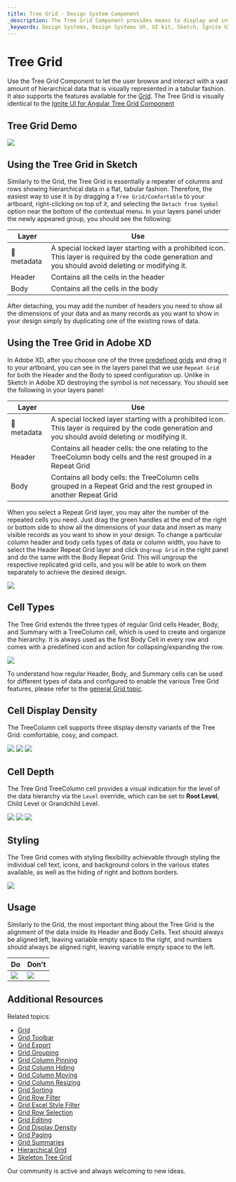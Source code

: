 ```yaml
---
title: Tree Grid - Design System Component
_description: The Tree Grid Component provides means to display and interact with hierarchical data in a tabular fashion.
_keywords: Design Systems, Design Systems UX, UI kit, Sketch, Ignite UI for Angular, Sketch to Angular, Sketch to Angular, Angular, Angular Design System, Export code from Sketch, Design Kits for Angular, Sketch HTML, Sketch to HTML, Sketch UI kits
---
```


# Tree Grid

Use the Tree Grid Component to let the user browse and interact with a vast amount of hierarchical data that is visually represented in a tabular fashion. It also supports the features available for the [Grid](grid.md). The Tree Grid is visually identical to the [Ignite UI for Angular Tree Grid Component](https://www.infragistics.com/products/ignite-ui-angular/angular/components/treegrid/tree_grid.html)

## Tree Grid Demo

<img class="responsive-img" src="../images/tree_grid_demo.png" srcset="../images/tree_grid_demo@2x.png 2x" />

## Using the Tree Grid in Sketch

Similarly to the Grid, the Tree Grid is essentially a repeater of columns and rows showing hierarchical data in a flat, tabular fashion. Therefore, the easiest way to use it is by dragging a `Tree Grid/Comfortable` to your artboard, right-clicking on top of it, and selecting the `Detach from Symbol` option near the bottom of the contextual menu. In your layers panel under the newly appeared group, you should see the following:

| Layer                        | Use                                                                                                                                                  |
| ---------------------------- | ---------------------------------------------------------------------------------------------------------------------------------------------------- |
| 🚫 metadata | A special locked layer starting with a prohibited icon. This layer is required by the code generation and you should avoid deleting or modifying it. |
| Header                       | Contains all the cells in the header                                                                                                                 |
| Body                         | Contains all the cells in the body                                                                                                                   |

After detaching, you may add the number of headers you need to show all the dimensions of your data and as many records as you want to show in your design simply by duplicating one of the existing rows of data.

## Using the Tree Grid in Adobe XD

In Adobe XD, after you choose one of the three [predefined grids](grid-display-density.md) and drag it to your artboard, you can see in the layers panel that we use `Repeat Grid` for both the Header and the Body to speed configuration up. Unlike in Sketch in Adobe XD destroying the symbol is not necessary. You should see the following in your layers panel:

| Layer                        | Use                                                                                                                                                  |
| ---------------------------- | ---------------------------------------------------------------------------------------------------------------------------------------------------- |
| 🚫 metadata | A special locked layer starting with a prohibited icon. This layer is required by the code generation and you should avoid deleting or modifying it. |
| Header                       | Contains all header cells: the one relating to the TreeColumn body cells and the rest grouped in a Repeat Grid                                                                                                                 |
| Body                         | Contains all body cells: the TreeColumn cells grouped in a Repeat Grid and the rest grouped in another Repeat Grid                                                                                                                  |

When you select a Repeat Grid layer, you may alter the number of the repeated cells you need. Just drag the green handles at the end of the right or bottom side to show all the dimensions of your data and insert as many visible records as you want to show in your design. To change a particular column header and body cells types of data or column width, you have to select the Header Repeat Grid layer and click `Ungroup Grid` in the right panel and do the same with the Body Repeat Grid. This will ungroup the respective replicated grid cells, and you will be able to work on them separately to achieve the desired design.

<img class="responsive-img" src="../images/tgrid_layers_panel_adobe_xd.png" srcset="../images/tgrid_layers_panel_adobe_xd@2x.png 2x" />

## Cell Types

The Tree Grid extends the three types of regular Grid cells Header, Body, and Summary with a TreeColumn cell, which is used to create and organize the hierarchy. It is always used as the first Body Cell in every row and comes with a predefined icon and action for collapsing/expanding the row.

<img class="responsive-img" src="../images/tree_grid_column_cell.png" srcset="../images/tree_grid_column_cell@2x.png 2x" />

To understand how regular Header, Body, and Summary cells can be used for different types of data and configured to enable the various Tree Grid features, please refer to the [general Grid topic](grid.md).

## Cell Display Density

The TreeColumn cell supports three display density variants of the Tree Grid: comfortable, cosy, and compact.

<img class="responsive-img" src="../images/tree_grid_column_cell_comfortable.png" srcset="../images/tree_grid_column_cell_comfortable@2x.png 2x" />
<img class="responsive-img" src="../images/tree_grid_column_cell_cosy.png" srcset="../images/tree_grid_column_cell_cosy@2x.png 2x" />
<img class="responsive-img" src="../images/tree_grid_column_cell_compact.png" srcset="../images/tree_grid_column_cell_compact@2x.png 2x" />

## Cell Depth

The Tree Grid TreeColumn cell provides a visual indication for the level of the data hierarchy via the `Level` override, which can be set to **Root Level**, Child Level or Grandchild Level.

<img class="responsive-img" src="../images/tree_grid_cell_body_root_level.png" srcset="../images/tree_grid_cell_body_root_level@2x.png 2x" />
<img class="responsive-img" src="../images/tree_grid_cell_body_child_level.png" srcset="../images/tree_grid_cell_body_child_level@2x.png 2x" />
<img class="responsive-img" src="../images/tree_grid_cell_body_grandchild_level.png" srcset="../images/tree_grid_cell_body_grandchild_level@2x.png 2x" />

## Styling

The Tree Grid comes with styling flexibility achievable through styling the individual cell text, icons, and background colors in the various states available, as well as the hiding of right and bottom borders.

<img class="responsive-img" src="../images/tree_grid_styling.png" srcset="../images/tree_grid_styling@2x.png 2x" />

## Usage

Similarly to the Grid, the most important thing about the Tree Grid is the alignment of the data inside its Header and Body Cells. Text should always be aligned left, leaving variable empty space to the right, and numbers should always be aligned right, leaving variable empty space to the left.

| Do                                                                                                | Don't                                                                                                 |
| ------------------------------------------------------------------------------------------------- | ----------------------------------------------------------------------------------------------------- |
| <img class="responsive-img" src="../images/tree_grid_do1.png" srcset="../images/tree_grid_do1@2x.png 2x" /> | <img class="responsive-img" src="../images/tree_grid_dont1.png" srcset="../images/tree_grid_dont1@2x.png 2x" /> |

## Additional Resources

Related topics:

- [Grid](grid.md)
- [Grid Toolbar](grid-toolbar.md)
- [Grid Export](grid-export.md)
- [Grid Grouping](grid-grouping.md)
- [Grid Column Pinning](grid-column-pinning.md)
- [Grid Column Hiding](grid-column-hiding.md)
- [Grid Column Moving](grid-column-moving.md)
- [Grid Column Resizing](grid-column-resizing.md)
- [Grid Sorting](grid-sorting.md)
- [Grid Row Filter](grid-row-filter.md)
- [Grid Excel Style Filter](grid-excel-style-filter.md)
- [Grid Row Selection](grid-row-selection.md)
- [Grid Editing](grid-editing.md)
- [Grid Display Density](grid-display-density.md)
- [Grid Paging](grid-paging.md)
- [Grid Summaries](grid-summaries.md)
- [Hierarchical Grid](hierarchical-grid.md)
- [Skeleton Tree Grid](tree-grid-skeleton.md)
  <div class="divider--half"></div>

Our community is active and always welcoming to new ideas.
